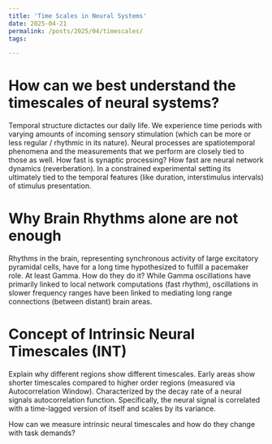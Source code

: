 ```yaml
---
title: 'Time Scales in Neural Systems'
date: 2025-04-21
permalink: /posts/2025/04/timescales/
tags:

---
```


How can we best understand the timescales of neural systems?
=====
Temporal structure dictactes our daily life. We experience time periods with varying amounts of incoming sensory stimulation (which can be more or less regular / rhythmic in its nature).
Neural processes are spatiotemporal phenomena and the measurements that we perform are closely tied to those as well.
How fast is synaptic processing? How fast are neural network dynamics (reverberation).
In a constrained experimental setting its ultimately tied to the temporal features (like duration, interstimulus intervals) of stimulus presentation.

<!-- The Idea of a Temporal Code
=====
Temporal precision matters. It plays a role in neural coherence, spike-timing-dependent plasticity and  -->

Why Brain Rhythms alone are not enough
======
Rhythms in the brain, representing synchronous activity of large excitatory pyramidal cells, have for a long time hypothesized to fulfill a pacemaker role. At least Gamma. How do they do it?
While Gamma oscillations have primarily linked to local network computations (fast rhythm), oscillations in slower frequency ranges have been linked to mediating long range connections (between distant) brain areas.

Concept of Intrinsic Neural Timescales (INT)
======
Explain why different regions show different timescales.
Early areas show shorter timescales compared to higher order regions (measured via Autocorrelation Window).
Characterized by the decay rate of a neural signals autocorrelation function.
Specifically, the neural signal is correlated with a time-lagged version of itself and scales by its variance.


How can we measure intrinsic neural timescales and how do they change with task demands?
<!-- ======
What is the functional role of intrinsic neural time scales?
Serves temporal integration and segregation of input.
How can we relate them back to functionally relevant behavioral output? -->

